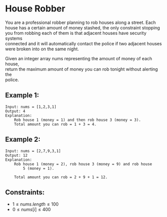 # House Robber

You are a professional robber planning to rob houses along a street. Each  
house has a certain amount of money stashed, the only constraint stopping  
you from robbing each of them is that adjacent houses have security systems  
connected and it will automatically contact the police if two adjacent houses  
were broken into on the same night.

Given an integer array nums representing the amount of money of each house,  
return the maximum amount of money you can rob tonight without alerting the  
police.

 

## Example 1:

    Input: nums = [1,2,3,1]
    Output: 4
    Explanation: 
        Rob house 1 (money = 1) and then rob house 3 (money = 3).
        Total amount you can rob = 1 + 3 = 4.

## Example 2:

    Input: nums = [2,7,9,3,1]
    Output: 12
    Explanation: 
        Rob house 1 (money = 2), rob house 3 (money = 9) and rob house 
            5 (money = 1).

        Total amount you can rob = 2 + 9 + 1 = 12.

 

## Constraints:

* $1 \le nums.length \le 100$
* $0 \le nums[i] \le 400$

